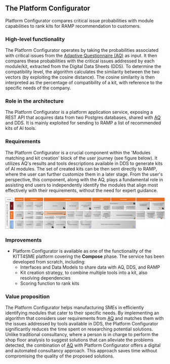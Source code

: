 The Platform Configurator
--------------------

Platform Configurator compares critical issue probabilities with module capabilities to rank kits for RAMP recommendation to customers.

### High-level functionality

The Platform Configurator operates by taking the probabilities associated with critical issues from the [Adaptive Questionnaire (AQ)][aq] as input.
It then compares these probabilities with the critical issues addressed by each module/kit, extracted from the Digital Data Sheets (DDS).
To determine the compatibility level, the algorithm calculates the similarity between the two vectors (by exploiting the cosine distance). The cosine similarity is then interpreted as the percentage of compatibility of a kit, with reference to the specific needs of the company.

### Role in the architecture

The Platform Configurator is a platform application service, exposing a REST API that acquires data from two Postgres databases, shared with [AQ][aq] and DDS. It is mainly exploited for sending to RAMP a list of recommended kits of AI tools.

### Requirements

The Platform Configurator is a crucial component within the \'Modules matching and kit creation\' block of the user journey (see figure below).
It utilizes AQ's results and tools descriptions available in DDS to generate kits of AI modules.
The set of created kits can be then sent directly to RAMP, where the user can further customize them in a later stage. 
From the user\'s perspective, this component, along with the AQ, plays a fundamental role in assisting end users to independently identify the modules that align most effectively with their requirements, without the need for expert guidance.

![PC context diagram][pc.dia]

### Improvements

* Platform Configurator is available as one of the functionality of the KITT4SME platform covering the **Compose** phase. The service has been developed from scratch, including:
  * Interfaces and Data Models to share data with AQ, DDS, and RAMP
  * Kit creation strategy, to combine multiple tools into a kit, also resolving dependencies  
  * Scoring function to rank kits

### Value proposition

The Platform Configurator helps manufacturing SMEs in efficiently identifying modules that cater to their specific needs. By implementing an algorithm that considers user requirements from [AQ][aq] and matches them with the issues addressed by tools available in DDS, the Platform Configurator significantly reduces the time spent on researching potential solutions.
Unlike traditional consultancy, where a person is in charge to perform the shop floor analysis to suggest solutions that can alleviate the problems detected, the combination of [AQ][aq] with Platform Configurator offers a digital and automated consultancy approach.
This approach saves time without compromising the quality of the proposed solutions.


[aq]: ./aq.md
[pc.dia]: ./pc.png

